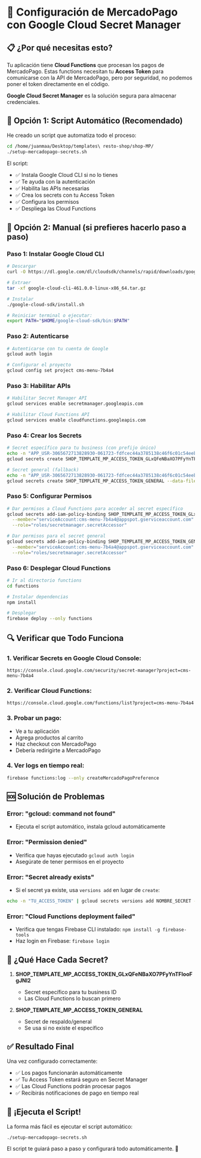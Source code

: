 # 🔐 Configuración de MercadoPago con Google Cloud Secret Manager

## 📋 ¿Por qué necesitas esto?

Tu aplicación tiene **Cloud Functions** que procesan los pagos de MercadoPago. Estas functions necesitan tu **Access Token** para comunicarse con la API de MercadoPago, pero por seguridad, no podemos poner el token directamente en el código.

**Google Cloud Secret Manager** es la solución segura para almacenar credenciales.

## 🚀 Opción 1: Script Automático (Recomendado)

He creado un script que automatiza todo el proceso:

```bash
cd /home/juanmaa/Desktop/templates\ resto-shop/shop-MP/
./setup-mercadopago-secrets.sh
```

El script:
- ✅ Instala Google Cloud CLI si no lo tienes
- ✅ Te ayuda con la autenticación 
- ✅ Habilita las APIs necesarias
- ✅ Crea los secrets con tu Access Token
- ✅ Configura los permisos
- ✅ Despliega las Cloud Functions

## 🔧 Opción 2: Manual (si prefieres hacerlo paso a paso)

### Paso 1: Instalar Google Cloud CLI

```bash
# Descargar
curl -O https://dl.google.com/dl/cloudsdk/channels/rapid/downloads/google-cloud-cli-461.0.0-linux-x86_64.tar.gz

# Extraer
tar -xf google-cloud-cli-461.0.0-linux-x86_64.tar.gz

# Instalar
./google-cloud-sdk/install.sh

# Reiniciar terminal o ejecutar:
export PATH="$HOME/google-cloud-sdk/bin:$PATH"
```

### Paso 2: Autenticarse

```bash
# Autenticarse con tu cuenta de Google
gcloud auth login

# Configurar el proyecto
gcloud config set project cms-menu-7b4a4
```

### Paso 3: Habilitar APIs

```bash
# Habilitar Secret Manager API
gcloud services enable secretmanager.googleapis.com

# Habilitar Cloud Functions API  
gcloud services enable cloudfunctions.googleapis.com
```

### Paso 4: Crear los Secrets

```bash
# Secret específico para tu business (con prefijo único)
echo -n "APP_USR-3065672713828930-061723-fdfcec44a3785138c46f6c01c54eeb6e-1174760230" | \
gcloud secrets create SHOP_TEMPLATE_MP_ACCESS_TOKEN_GLxQFeNBaXO7PFyYnTFlooFgJNl2 --data-file=-

# Secret general (fallback)
echo -n "APP_USR-3065672713828930-061723-fdfcec44a3785138c46f6c01c54eeb6e-1174760230" | \
gcloud secrets create SHOP_TEMPLATE_MP_ACCESS_TOKEN_GENERAL --data-file=-
```

### Paso 5: Configurar Permisos

```bash
# Dar permisos a Cloud Functions para acceder al secret específico
gcloud secrets add-iam-policy-binding SHOP_TEMPLATE_MP_ACCESS_TOKEN_GLxQFeNBaXO7PFyYnTFlooFgJNl2 \
  --member="serviceAccount:cms-menu-7b4a4@appspot.gserviceaccount.com" \
  --role="roles/secretmanager.secretAccessor"

# Dar permisos para el secret general
gcloud secrets add-iam-policy-binding SHOP_TEMPLATE_MP_ACCESS_TOKEN_GENERAL \
  --member="serviceAccount:cms-menu-7b4a4@appspot.gserviceaccount.com" \
  --role="roles/secretmanager.secretAccessor"
```

### Paso 6: Desplegar Cloud Functions

```bash
# Ir al directorio functions
cd functions

# Instalar dependencias
npm install

# Desplegar
firebase deploy --only functions
```

## 🔍 Verificar que Todo Funciona

### 1. Verificar Secrets en Google Cloud Console:
```
https://console.cloud.google.com/security/secret-manager?project=cms-menu-7b4a4
```

### 2. Verificar Cloud Functions:
```
https://console.cloud.google.com/functions/list?project=cms-menu-7b4a4
```

### 3. Probar un pago:
- Ve a tu aplicación
- Agrega productos al carrito
- Haz checkout con MercadoPago
- Debería redirigirte a MercadoPago

### 4. Ver logs en tiempo real:
```bash
firebase functions:log --only createMercadoPagoPreference
```

## 🆘 Solución de Problemas

### Error: "gcloud: command not found"
- Ejecuta el script automático, instala gcloud automáticamente

### Error: "Permission denied"
- Verifica que hayas ejecutado `gcloud auth login`
- Asegúrate de tener permisos en el proyecto

### Error: "Secret already exists"
- Si el secret ya existe, usa `versions add` en lugar de `create`:
```bash
echo -n "TU_ACCESS_TOKEN" | gcloud secrets versions add NOMBRE_SECRET --data-file=-
```

### Error: "Cloud Functions deployment failed"
- Verifica que tengas Firebase CLI instalado: `npm install -g firebase-tools`
- Haz login en Firebase: `firebase login`

## 🎯 ¿Qué Hace Cada Secret?

1. **SHOP_TEMPLATE_MP_ACCESS_TOKEN_GLxQFeNBaXO7PFyYnTFlooFgJNl2**
   - Secret específico para tu business ID
   - Las Cloud Functions lo buscan primero

2. **SHOP_TEMPLATE_MP_ACCESS_TOKEN_GENERAL**
   - Secret de respaldo/general
   - Se usa si no existe el específico

## ✅ Resultado Final

Una vez configurado correctamente:
- ✅ Los pagos funcionarán automáticamente
- ✅ Tu Access Token estará seguro en Secret Manager
- ✅ Las Cloud Functions podrán procesar pagos
- ✅ Recibirás notificaciones de pago en tiempo real

## 🚀 ¡Ejecuta el Script!

La forma más fácil es ejecutar el script automático:

```bash
./setup-mercadopago-secrets.sh
```

El script te guiará paso a paso y configurará todo automáticamente. 🎉
